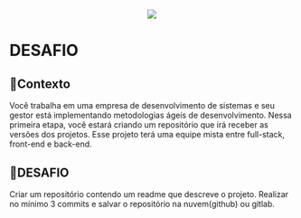 <h1 align="center">
    <img src="https://logodownload.org/wp-content/uploads/2019/08/senai-logo-1.png">
</h1>

# DESAFIO 

## 📄Contexto

Você trabalha em uma empresa de desenvolvimento de sistemas e seu gestor está implementando metodologias ágeis de desenvolvimento. Nessa primeira etapa, você estará criando um repositório que irá receber as versões dos projetos. Esse projeto terá uma equipe mista entre full-stack, front-end e back-end.

## 📄DESAFIO

Criar um repositório contendo um readme que descreve o projeto. Realizar no mínimo 3 commits e salvar o repositório na nuvem(github) ou gitlab. 